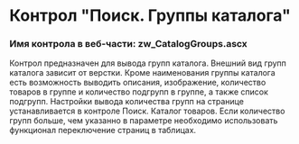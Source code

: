 ﻿---
description: 2.6.0.0
---
# Контрол "Поиск. Группы каталога"
### Имя контрола в веб-части: zw_CatalogGroups.ascx
Контрол предназначен для вывода групп каталога. Внешний вид групп каталога зависит от верстки.
Кроме наименования группы каталога есть возможность выводить описания, изображение, количество товаров в группе и количество подгрупп в группе, а также список подгрупп.
Настройки вывода количества групп на странице устанавливается в контроле Поиск. Каталог товаров.
Если количество групп больше, чем указанно в параметре необходимо использовать функционал переключение страниц в таблицах.
